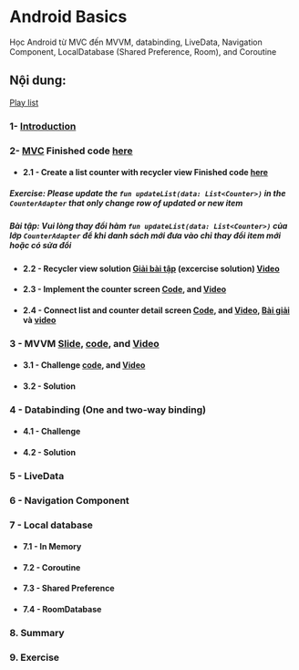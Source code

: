 # Android Basics
Học Android từ MVC đến MVVM, databinding, LiveData, Navigation Component, LocalDatabase (Shared Preference, Room), and Coroutine
## Nội dung:
[Play list](https://www.youtube.com/playlist?list=PLb0HAAd1rDhEP4d2kHOM-zAK1qDjuEFEN)
### 1- [Introduction](https://youtu.be/oYhy9DmRUdA)
### 2- [MVC](https://youtu.be/4uGCU89hbmI) Finished code [here](https://github.com/liemvo/vad_android_basic/releases/tag/2_mvc_finish)

- #### 2.1 - Create a list counter with recycler view Finished code [here](https://github.com/liemvo/vad_android_basic/releases/tag/21_recycler)
##### Exercise: Please update the `fun updateList(data: List<Counter>)` in the `CounterAdapter` that only change row of updated or new item
##### Bài tập: Vui lòng thay đổi hàm `fun updateList(data: List<Counter>)` của lớp `CounterAdapter` để khi danh sách mới đưa vào chỉ thay đổi item mới hoặc có sửa đổi
- #### 2.2 - Recycler view solution [Giải bài tập](https://github.com/liemvo/vad_android_basic/releases/tag/21_recycler_solution) (excercise solution) [Video](https://youtu.be/9DVzixy9pT4)
- #### 2.3 - Implement the counter screen [Code](https://github.com/liemvo/vad_android_basic/releases/tag/23_counter), and [Video](https://youtu.be/Uvv9irQshYo)
- #### 2.4 - Connect list and counter detail screen [Code](https://github.com/liemvo/vad_android_basic/releases/tag/24_link), and [Video](https://youtu.be/-SjmNgRa-Bo), [Bài giải](https://github.com/liemvo/vad_android_basic/releases/tag/24_link_solution) và [video](https://youtu.be/uUY728A42mk)

### 3 - MVVM [Slide](https://www.facebook.com/groups/458105461195320), [code](https://github.com/liemvo/vad_android_basic/releases/tag/3_mvvm), and [Video](https://youtu.be/TZaHPJPTzIk)

- #### 3.1 - Challenge [code](https://github.com/liemvo/vad_android_basic/releases/tag/3.1_mvvm_exercise_unittest), and [Video](https://youtu.be/oXD9OAiWQb4)
- #### 3.2 - Solution

### 4 - Databinding (One and two-way binding)

- #### 4.1 - Challenge
- #### 4.2 - Solution

### 5 - LiveData

### 6 - Navigation Component

### 7 - Local database

- #### 7.1 - In Memory
- #### 7.2 - Coroutine
- #### 7.3 - Shared Preference
- #### 7.4 - RoomDatabase

### 8. Summary

### 9. Exercise
